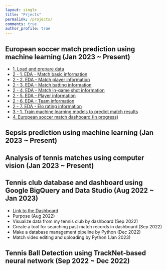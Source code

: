 ```yaml
---
layout: single
title: "Prjects"
permalink: /projects/
comments: true
author_profile: true
---
```

## European soccer match prediction using machine learning (Jan 2023 ~ Present)
- [1. Load and prepare data](https://junwoo-data.github.io/projects/european_soccer_prediction/1.load_and_prepare_data/)
- [2 - 1. EDA - Match basic information](https://junwoo-data.github.io/projects/european_soccer_prediction/2.1.eda_match_basic/)
- [2 - 2. EDA - Match player information](https://junwoo-data.github.io/projects/european_soccer_prediction/2.2.eda_match_player/)
- [2 - 3. EDA - Match batting information](https://junwoo-data.github.io/projects/european_soccer_prediction/2.3.eda_match_batting/)
- [2 - 4. EDA - Match in-game shot information](https://junwoo-data.github.io/projects/european_soccer_prediction/2.4.eda_match_ingame_shot/)
- [2 - 5. EDA - Player information](https://junwoo-data.github.io/projects/european_soccer_prediction/2.8.eda_player/)
- [2 - 6. EDA - Team information](https://junwoo-data.github.io/projects/european_soccer_prediction/2.9.eda_team/)
- [2 - 7. EDA - Elo rating information](https://junwoo-data.github.io/projects/european_soccer_prediction/2.10.eda_elo_rating/)
- [3 - 1. Train machine learning models to predict match results](https://junwoo-data.github.io/projects/european_soccer_prediction/3.1.modeling/)
- [4. European soccer match dashboard (In progress)](https://junwoo-data.github.io/projects/european_soccer_prediction/4.dashboard/)


## Sepsis prediction using machine learning (Jan 2023 ~ Present)


## Analysis of tennis matches using computer vision (Jan 2023 ~ Present)

## Tennis club database and dashboard using Google BigQuery and Data Studio (Aug 2022 ~ Jan 2023)
- [Link to the Dashboard](https://lookerstudio.google.com/u/0/reporting/ebf85f76-2973-4fce-aebf-a201fccc9487/page/IMkrC)
- Purpose (Aug 2022)
- Visualize data from my tennis club by dashboard (Sep 2022)
- Create a tool for searching past match records in dashboard (Sep 2022)
- Make a database management pipeline by Python (Dec 2022)
- Match video editing and uploading by Python (Jan 2023)

## Tennis Ball Detection using TrackNet-based neural network (Sep 2022 ~ Dec 2022)


